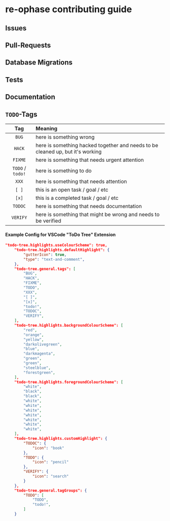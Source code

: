# re-ophase contributing guide

## Issues

## Pull-Requests

## Database Migrations

## Tests

## Documentation

## `TODO`-Tags

Tag | Meaning
:---: | :---
`BUG`            | here is something wrong
`HACK`           | here is something hacked together and needs to be cleaned up, but it's working
`FIXME`          | here is something that needs urgent attention
`TODO` / `todo!` | here is something to do
`XXX`            | here is something that needs attention
`[ ]`            | this is an open task / goal / etc
`[x]`            | this is a completed task / goal / etc
`TODOC`          | here is something that needs documentation
`VERIFY`         | here is something that might be wrong and needs to be verified

#### Example Config for VSCode "ToDo Tree" Extension

```json
"todo-tree.highlights.useColourScheme": true,
    "todo-tree.highlights.defaultHighlight": {
        "gutterIcon": true,
        "type": "text-and-comment",
    },
    "todo-tree.general.tags": [
        "BUG",
        "HACK",
        "FIXME",
        "TODO",
        "XXX",
        "[ ]",
        "[x]",
        "todo!",
        "TODOC",
        "VERIFY",
    ],
    "todo-tree.highlights.backgroundColourScheme": [
        "red",
        "orange",
        "yellow",
        "darkolivegreen",
        "blue",
        "darkmagenta",
        "green",
        "green",
        "steelblue",
        "forestgreen",
    ],
    "todo-tree.highlights.foregroundColourScheme": [
        "white",
        "black",
        "black",
        "white",
        "white",
        "white",
        "white",
        "white",
        "white",
        "white",
    ],
    "todo-tree.highlights.customHighlight": {
        "TODOC": {
            "icon": "book"
        },
        "TODO": {
            "icon": "pencil"
        },
        "VERIFY": {
            "icon": "search"
        }
    },
    "todo-tree.general.tagGroups": {
        "TODO": [
            "TODO",
            "todo!",
        ]
    }
```
 